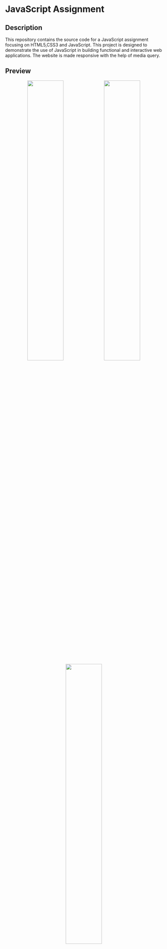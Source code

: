 # JavaScript Assignment

## Description
This repository contains the source code for a JavaScript assignment focusing on HTML5,CSS3 and JavaScript. This project is designed to demonstrate the use of JavaScript in building functional and interactive web applications. The website is made responsive with the help of media query.

## Preview
<p align="center">
  <img src="https://github.com/user-attachments/assets/f6260bf2-b796-4463-8ea3-8c40d7e19a46" width="48%" />
  <img src="https://github.com/user-attachments/assets/928c375a-6eb8-45d2-bf8a-4e59130f6e92" width="48%" />
  <img src="https://github.com/user-attachments/assets/36a0652c-aecc-4a58-8511-726acfe2857c" width="48%" />
</p>
<p align="center">
  
  <img src="https://github.com/user-attachments/assets/4bed932b-3b27-4861-851f-3c15bfa1bf63" height="20%" />
</p>


## Features
Responsive Region and Currency Selection: Users can choose their preferred region and currency.
Responsive Share and Copy Link Options: Users can copy the link and share content easily.
Save Option: Users can save content, and the saved state remains unchanged even after the page is reloaded.
Full Gallery and Image View: Users can view a complete image gallery and select images for full-screen viewing. Navigation options allow moving to the previous or next image within the full-view mode.
Travelers Selection: Users can specify the number of travelers when booking rooms,


